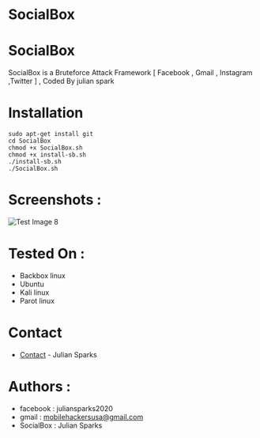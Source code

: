 # SocialBox
# SocialBox
SocialBox is a Bruteforce Attack Framework [ Facebook , Gmail , Instagram ,Twitter ] , Coded By julian spark
# Installation
```
sudo apt-get install git
cd SocialBox
chmod +x SocialBox.sh
chmod +x install-sb.sh
./install-sb.sh
./SocialBox.sh
```
# Screenshots :
![Test Image 8](https://raw.githubusercontent.com/omoo/SocialBox/master/Screenshots/sb.png)
# Tested On :
* Backbox linux
* Ubuntu 
* Kali linux
* Parot linux
# Contact
* [Contact](https://www.facebook.com/juliansparks2020) - Julian Sparks
# Authors :
* facebook  : juliansparks2020
* gmail     : mobilehackersusa@gmail.com
* SocialBox : Julian Sparks
